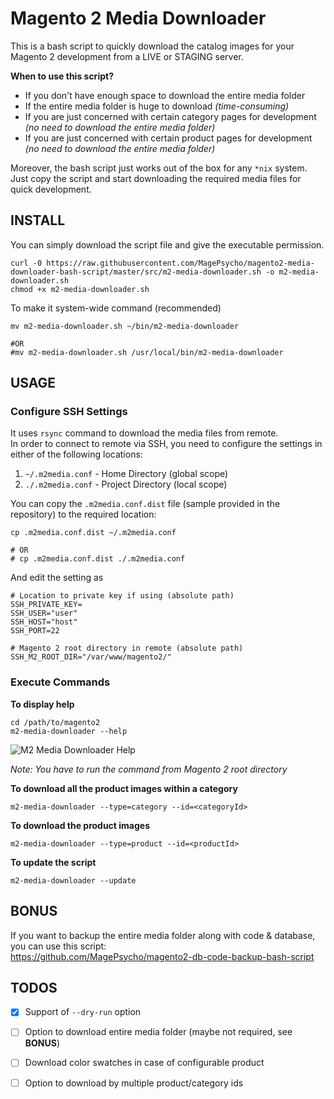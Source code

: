 # Magento 2 Media Downloader

This is a bash script to quickly download the catalog images for your Magento 2 development from a LIVE or STAGING server.

**When to use this script?**
* If you don't have enough space to download the entire media folder
* If the entire media folder is huge to download *(time-consuming)*
* If you are just concerned with certain category pages for development *(no need to download the entire media folder)*
* If you are just concerned with certain product pages for development *(no need to download the entire media folder)*

Moreover, the bash script just works out of the box for any `*nix` system.  
Just copy the script and start downloading the required media files for quick development.

## INSTALL
You can simply download the script file and give the executable permission.
```
curl -0 https://raw.githubusercontent.com/MagePsycho/magento2-media-downloader-bash-script/master/src/m2-media-downloader.sh -o m2-media-downloader.sh
chmod +x m2-media-downloader.sh
```

To make it system-wide command (recommended)
```
mv m2-media-downloader.sh ~/bin/m2-media-downloader

#OR
#mv m2-media-downloader.sh /usr/local/bin/m2-media-downloader
```

## USAGE

### Configure SSH Settings
It uses `rsync` command to download the media files from remote.  
In order to connect to remote via SSH, you need to configure the settings in either of the following locations:
1. `~/.m2media.conf` - Home Directory (global scope)
1. `./.m2media.conf` - Project Directory (local scope)

You can copy the `.m2media.conf.dist` file (sample provided in the repository) to the required location:
```
cp .m2media.conf.dist ~/.m2media.conf

# OR
# cp .m2media.conf.dist ./.m2media.conf
```

And edit the setting as
```
# Location to private key if using (absolute path)
SSH_PRIVATE_KEY=
SSH_USER="user"
SSH_HOST="host"
SSH_PORT=22

# Magento 2 root directory in remote (absolute path)
SSH_M2_ROOT_DIR="/var/www/magento2/"
```

### Execute Commands

**To display help**
```
cd /path/to/magento2
m2-media-downloader --help
```
![M2 Media Downloader Help](https://github.com/MagePsycho/magento2-media-downloader-bash-script/raw/main/docs/magento2-media-downloader-bash-script-help.png)

*Note: You have to run the command from Magento 2 root directory*

**To download all the product images within a category**
```
m2-media-downloader --type=category --id=<categoryId>
```

**To download the product images**
```
m2-media-downloader --type=product --id=<productId>
```

**To update the script**
```
m2-media-downloader --update
```

## BONUS
If you want to backup the entire media folder along with code & database, you can use this script:  
https://github.com/MagePsycho/magento2-db-code-backup-bash-script

## TODOS
- [x] Support of `--dry-run` option
- [ ] Option to download entire media folder (maybe not required, see **BONUS**)
- [ ] Download color swatches in case of configurable product
- [ ] Option to download by multiple product/category ids


